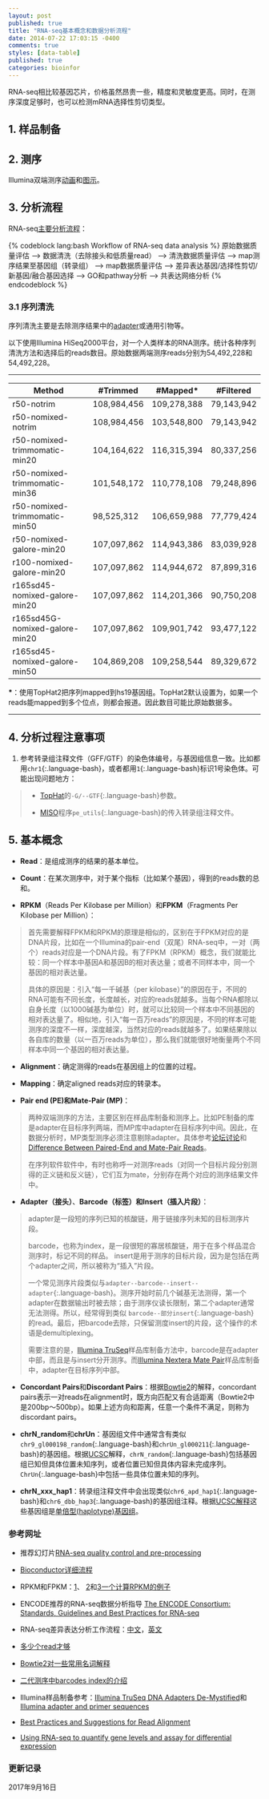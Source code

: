```yaml
---
layout: post
published: true
title: "RNA-seq基本概念和数据分析流程"
date: 2014-07-22 17:03:15 -0400
comments: true
styles: [data-table]
published: true
categories: bioinfor
---
```


RNA-seq相比较基因芯片，价格虽然昂贵一些，精度和灵敏度更高。同时，在测序深度足够时，也可以检测mRNA选择性剪切类型。

## 1. 样品制备 ##



<!--more-->


## 2. 测序 ##

Illumina双端测序[动画](http://www.illumina.com/technology/next-generation-sequencing/paired-end-sequencing_assay.html)和[图示](http://onetipperday.blogspot.sg/2013/12/illumina-hiseq2000-adapter-and.html)。

## 3. 分析流程 ##

RNA-seq[主要分析流程](http://blog.qiuworld.com:8080/archives/2343)：


{% codeblock lang:bash Workflow of RNA-seq data analysis %}
原始数据质量评估 -->
数据清洗（去除接头和低质量read） -->
清洗数据质量评估 -->
map测序结果至基因组（转录组） -->
map数据质量评估 -->
差异表达基因/选择性剪切/新基因/融合基因选择 -->
GO和pathway分析 -->
共表达网络分析
{% endcodeblock %}



### 3.1 序列清洗 ###

序列清洗主要是去除测序结果中的[adapter](http://onetipperday.blogspot.sg/2013/06/illumina-hiseq2000-adapter.html)或通用引物等。

以下使用Illumina HiSeq2000平台，对一个人类样本的RNA测序。统计各种序列清洗方法和选择后的reads数目。原始数据两端测序reads分别为54,492,228和54,492,228。

-----------------------

| Method                         | #Trimmed    | #Mapped*    | #Filtered  |
|--------------------------------|-------------|-------------|------------|
| r50-notrim                     | 108,984,456 | 109,278,388 | 79,143,942 |
| r50-nomixed-notrim             | 108,984,456 | 103,548,800 | 79,143,942 |
| r50-nomixed-trimmomatic-min20  | 104,164,622 | 116,315,394 | 80,337,256 |
| r50-nomixed-trimmomatic-min36  | 101,548,172 | 110,778,108 | 79,248,896 |
| r50-nomixed-trimmomatic-min50  | 98,525,312  | 106,659,988 | 77,779,424 |
| r50-nomixed-galore-min20       | 107,097,862 | 114,943,386 | 83,039,928 |
| r100-nomixed-galore-min20      | 107,097,862 | 114,944,672 | 87,899,316 |
| r165sd45-nomixed-galore-min20  | 107,097,862 | 114,201,366 | 90,750,208 |
| r165sd45G-nomixed-galore-min20 | 107,097,862 | 109,901,742 | 93,477,122 |
| r165sd45-nomixed-galore-min50  | 104,869,208 | 109,258,544 | 89,329,672 |

**\***：使用TopHat2把序列mapped到hs19基因组。TopHat2默认设置为，如果一个reads能mapped到多个位点，则都会报道。因此数目可能比原始数据多。

-----------------------

## 4. 分析过程注意事项 ##

1. 参考转录组注释文件（GFF/GTF）的染色体编号，与基因组信息一致。比如都用`chr1`{:.language-bash}，或者都用`1`{:.language-bash}标识1号染色体。可能出现问题地方：

> * [TopHat](http://ccb.jhu.edu/software/tophat/manual.shtml)的`-G/--GTF`{:.language-bash}参数。
>
> * [MISO](http://miso.readthedocs.org/en/fastmiso/#human-mouse-gene-models-for-isoform-centric-analyses)程序`pe_utils`{:.language-bash}的传入转录组注释文件。
>







## 5. 基本概念 ##

* **Read**：是组成测序的结果的基本单位。

* **Count**：在某次测序中，对于某个指标（比如某个基因），得到的reads数的总和。

* **RPKM**（Reads Per Kilobase per Million）和**FPKM**（Fragments Per Kilobase per Million）：

> 首先需要解释FPKM和RPKM的原理是相似的，区别在于FPKM对应的是DNA片段，比如在一个Illumina的pair-end（双尾）RNA-seq中，一对（两个）reads对应是一个DNA片段。有了FPKM（RPKM）概念，我们就能比较：同一个样本中基因A和基因B的相对表达量；或者不同样本中，同一个基因的相对表达量。
>
> 具体的原因是：引入“每一千碱基（per kilobase）”的原因在于，不同的RNA可能有不同长度，长度越长，对应的reads就越多。当每个RNA都除以自身长度（以1000碱基为单位）时，就可以比较同一个样本中不同基因的相对表达量了。相似地，引入“每一百万reads”的原因是，不同的样本可能测序的深度不一样，深度越深，当然对应的reads就越多了。如果结果除以各自库的数量（以一百万reads为单位），那么我们就能很好地衡量两个不同样本中同一个基因的相对表达量。

* **Alignment**：确定测得的reads在基因组上的位置的过程。

* **Mapping**：确定aligned reads对应的转录本。

* **Pair end (PE)**和**Mate-Pair (MP)**：

> 两种双端测序的方法，主要区别在样品库制备和测序上。比如PE制备的库是adapter在目标序列两端，而MP库中adapter在目标序列中间。因此，在数据分析时，MP类型测序必须注意剔除adapter。具体参考[论坛讨论](http://seqanswers.com/forums/showthread.php?t=503)和[Difference Between Paired-End and Mate-Pair Reads](http://scottmyourstone.blogspot.sg/2013/11/difference-between-paired-end-and-mate.html)。
>
> 在序列软件软件中，有时也称呼一对测序reads（对同一个目标片段分别测得的正义链和反义链），它们互为mate，分别存在两个对应的测序结果文件中。


* **Adapter（接头）**、**Barcode（标签）**和**Insert（插入片段）**：

> adapter是一段短的序列已知的核酸链，用于链接序列未知的目标测序片段。
> 
> barcode，也称为index，是一段很短的寡居核酸链，用于在多个样品混合测序时，标记不同的样品。
> insert是用于测序的目标片段，因为是包括在两个adapter之间，所以被称为“插入”片段。
>
> 一个常见测序片段类似与`adapter--barcode--insert--adapter`{:.language-bash}。测序开始时前几个碱基无法测得，第一个adapter在数据输出时被去除；由于测序仪读长限制，第二个adapter通常无法测得。所以，经常得到类似 `barcode--部分insert`{:.language-bash}的read。最后，把barcode去除，只保留测度insert的片段，这个操作的术语是demultiplexing。
>
> 需要注意的是，[Illumina TruSeq](http://www.illumina.com/documents/products/datasheets/datasheet_truseq_sample_prep_kits.pdf)样品库制备方法中，barcode是在adapter中部，而且是与insert分开测序。而[Illumina Nextera Mate Pair](https://support.illumina.com/content/dam/illumina-support/documents/documentation/chemistry_documentation/samplepreps_nextera/nexteramatepair/nextera-mate-pair-reference-guide-15035209-02.pdf)样品库制备中，adapter在目标序列中部。

* **Concordant Pairs**和**Discordant Pairs**：根据[Bowtie2](http://bowtie-bio.sourceforge.net/bowtie2/manual.shtml#paired-inputs)的解释，concordant pairs表示一对reads在alignment时，既方向匹配又有合适距离（Bowtie2中是200bp～500bp）。如果上述方向和距离，任意一个条件不满足，则称为discordant pairs。

* **chrN_random**和**chrUn**：基因组文件中通常含有类似`chr9_gl000198_random`{:.language-bash}和`chrUn_gl000211`{:.language-bash}的基因组。根据[UCSC](https://genome.ucsc.edu/FAQ/FAQdownloads.html#download11)解释，`chrN_random`{:.language-bash}包括基因组已知但具体位置未知序列，或者位置已知但具体内容未完成序列。`ChrUn`{:.language-bash}中包括一些具体位置未知的序列。

* **chrN_xxx_hap1**：转录组注释文件中会出现类似`chr6_apd_hap1`{:.language-bash}和`chr6_dbb_hap3`{:.language-bash}的基因组注释。根据[UCSC解释](http://genome.ucsc.edu/cgi-bin/hgGateway?org=Human&db=hg19)这些基因组是[单倍型(haplotype)基因组](http://hapmap.ncbi.nlm.nih.gov/originhaplotype.html.en)。


### 参考网址 ###

* 推荐幻灯片[RNA-seq quality control and pre-processing](http://www.slideshare.net/mikaelhuss/all-bio-rnaseqqc?from_action=save)

* [Bioconductor详细流程](https://www.bioconductor.org/help/workflows/rnaseqGene/)

* RPKM和FPKM：[1](http://jefworks.com/rpkm-and-fpkm-explained/)、 [2](http://www.cureffi.org/2013/09/12/counts-vs-fpkms-in-rna-seq/)和[3一个计算RPKM的例子](http://www.partek.com/Tutorials/microarray/User_Guides/UnderstandingReads.pdf)

* ENCODE推荐的RNA-seq数据分析指导 [The ENCODE Consortium: Standards, Guidelines and Best Practices for RNA-seq](http://genome.ucsc.edu/ENCODE/protocols/dataStandards/ENCODE_RNAseq_Standards_V1.0.pdf)

* RNA-seq差异表达分析工作流程：[中文](http://216.49.144.90:8080/archives/3007/comment-page-2)，[英文](http://vallandingham.me/RNA_seq_differential_expression.html)

* [多少个read才够](http://www.rna-seqblog.com/how-many-reads-are-enough/)

* [Bowtie2对一些常用名词解释](http://bowtie-bio.sourceforge.net/bowtie2/manual.shtml#paired-inputs) 

* [二代测序中barcodes index的介绍](http://www.plob.org/2014/11/09/8672.html)

* Illumina样品制备参考：[Illumina TruSeq DNA Adapters De-Mystified](https://www.med.unc.edu/pharm/calabreselab/files/tufts-sequencing-primer)和[Illumina adapter and primer sequences](http://bioinformatics.cvr.ac.uk/blog/illumina-adapter-and-primer-sequences/)

* [Best Practices and Suggestions for Read Alignment](http://cgrlucb.wikispaces.com/file/view/readMapping.pdf)

* [Using RNA-seq to quantify gene levels and assay for differential expression](http://barcwiki.wi.mit.edu/wiki/SOPs/rna-seq-diff-expressions) 

### 更新记录 ###

2017年9月16日
